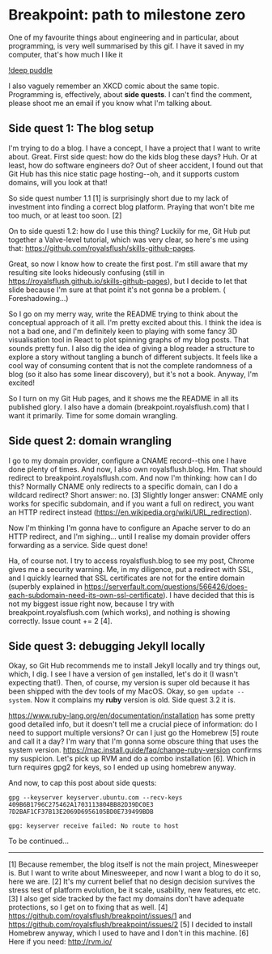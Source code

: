 # Breakpoint: path to milestone zero

One of my favourite things about engineering and in particular, about
programming, is very well summarised by this gif. I have it saved in my
computer, that's how much I like it

[!deep puddle](/assets/deep_puddle.gif)

I also vaguely remember an XKCD comic about the same topic. Programming is,
effectively, about **side quests**. I can't find the comment, please shoot me an
email if you know what I'm talking about.

## Side quest 1: The blog setup

I'm trying to do a blog. I have a concept, I have a project that I want to write
about. Great. First side quest: how do the kids blog these days? Huh. Or at
least, how do software engineers do? Out of sheer accident, I found out that Git
Hub has this nice static page hosting--oh, and it supports custom domains, will
you look at that!

So side quest number 1.1 [1] is surprisingly short due to my lack of
investment into finding a correct blog platform. Praying that won't bite me too
much, or at least too soon. [2]

On to side questi 1.2: how do I use this thing? Luckily for me, Git Hub put
together a Valve-level tutorial, which was very clear, so here's me using that:
https://github.com/royalsflush/skills-github-pages.

Great, so now I know how to create the first post. I'm still aware that my
resulting site looks hideously confusing (still in
https://royalsflush.github.io/skills-github-pages), but I decide to let that
slide because I'm sure at that point it's not gonna be a problem. (
Foreshadowing...)

So I go on my merry way, write the README trying to think about the conceptual
approach of it all. I'm pretty excited about this. I think the idea is not a bad
one, and I'm definitely keen to playing with some fancy 3D visualisation tool
in React to plot spinning graphs of my blog posts. That sounds pretty fun. I
also dig the idea of giving a blog reader a structure to explore a story without
tangling a bunch of different subjects. It feels like a cool way of consuming
content that is not the complete randomness of a blog (so it also has some
linear discovery), but it's not a book. Anyway, I'm excited!

So I turn on my Git Hub pages, and it shows me the README in all its published
glory. I also have a domain (breakpoint.royalsflush.com) that I want it
primarily. Time for some domain wrangling.

## Side quest 2: domain wrangling

I go to my domain provider, configure a CNAME record--this one I have
done plenty of times. And now, I also own royalsflush.blog. Hm. That should
redirect to breakpoint.royalsflush.com. And now I'm thinking: how can I do this?
Normally CNAME only redirects to a specific domain, can I do a wildcard
redirect? Short answer: no. [3] Slightly longer answer: CNAME only works for
specific subdomain, and if you want a full on redirect, you want an HTTP
redirect instead (https://en.wikipedia.org/wiki/URL_redirection).

Now I'm thinking I'm gonna have to configure an Apache server to do an HTTP
redirect, and I'm sighing... until I realise my domain provider offers
forwarding as a service. Side quest done!

Ha, of course not. I try to access royalsflush.blog to see my post, Chrome gives
me a security warning. Me, in my diligence, put a redirect with SSL, and I
quickly learned that SSL certificates are not for the entire domain (superbly
explained in https://serverfault.com/questions/566426/does-each-subdomain-need-its-own-ssl-certificate).
I have decided that this is not my biggest issue right now, because I try with
breakpoint.royalsflush.com (which works), and nothing is showing correctly. 
Issue count += 2 [4].

## Side quest 3: debugging Jekyll locally

Okay, so Git Hub recommends me to install Jekyll locally and try things out,
which, I dig. I see I have a version of `gem` installed, let's do it (I wasn't
expecting that!). Then, of course, my version is super old because it has been
shipped with the dev tools of my MacOS. Okay, so `gem update --system`. Now it
complains my **ruby** version is old. Side quest 3.2 it is.

https://www.ruby-lang.org/en/documentation/installation has some pretty good
detailed info, but it doesn't tell me a crucial piece of information: do I need
to support multiple versions? Or can I just go the Homebrew [5] route and call
it a day? I'm wary that I'm gonna some obscure thing that uses the system
version. https://mac.install.guide/faq/change-ruby-version confirms my
suspicion. Let's pick up RVM and do a combo installation [6]. Which in turn
requires gpg2 for keys, so I ended up using homebrew anyway.

And now, to cap this post about side quests:

```
gpg --keyserver keyserver.ubuntu.com --recv-keys 409B6B1796C275462A1703113804BB82D39DC0E3 7D2BAF1CF37B13E2069D6956105BD0E739499BDB

gpg: keyserver receive failed: No route to host
```

To be continued...

---
[1] Because remember, the blog itself is not the main project, Minesweeper is.
But I want to write about Minesweeper, and now I want a blog to do it so, here
we are.
[2] It's my current belief that no design decision
survives the stress test of platform evolution, be it scale, usability, new
features, etc etc.
[3] I also get side tracked by the fact my domains don't have adequate
protections, so I get on to fixing that as well.
[4] https://github.com/royalsflush/breakpoint/issues/1 and
https://github.com/royalsflush/breakpoint/issues/2
[5] I decided to install Homebrew anyway, which I used to have and I don't in
this machine.
[6] Here if you need: http://rvm.io/
